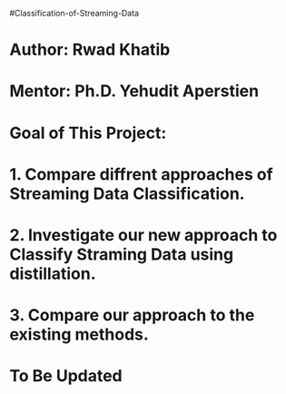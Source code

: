 #Classification-of-Streaming-Data

# Author: Rwad Khatib
# Mentor: Ph.D. Yehudit Aperstien 

# Goal of This Project:
# 1. Compare diffrent approaches of Streaming Data Classification.
# 2. Investigate our new approach to Classify Straming Data using distillation.
# 3. Compare our approach to the existing methods.

# To Be Updated
